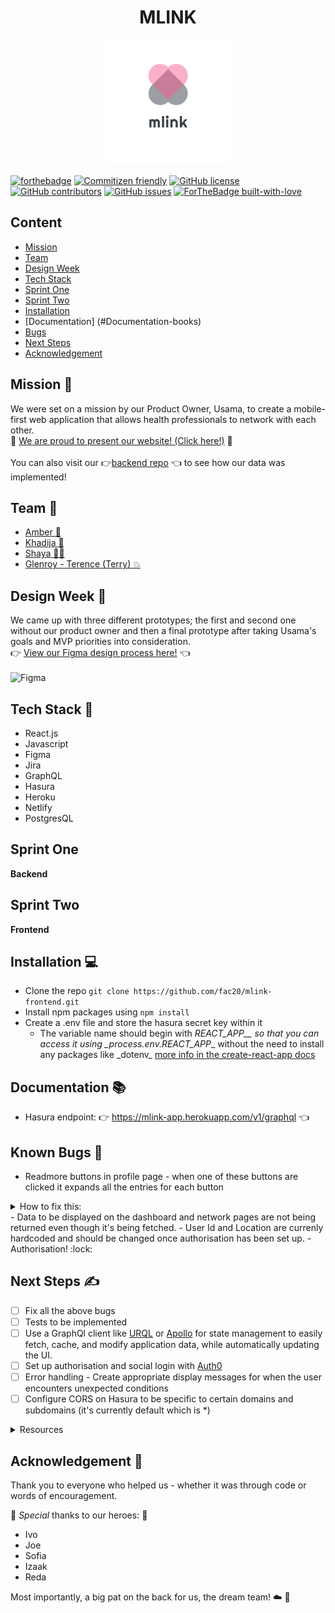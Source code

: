 <h1 align="center"> MLINK </h1> 
    
<p align="center">
<img alt="mlink logo" width="200" src="src/assets/images/logo.png"/>
</p>

[![forthebadge](https://forthebadge.com/images/badges/powered-by-coffee.svg)](https://forthebadge.com)
[![Commitizen friendly](https://img.shields.io/badge/commitizen-friendly-brightgreen.svg)](http://commitizen.github.io/cz-cli/)
[![GitHub license](https://img.shields.io/badge/License-MIT-green.svg)](https://shields.io/)
[![GitHub contributors](https://img.shields.io/badge/Contributors-4-blue.svg)](https://GitHub.com/fac20/mlink-frontend/graphs/contributors/)
[![GitHub issues](https://img.shields.io/badge/Issues-5-orange.svg)](https://GitHub.com/fac20/mlink-frontend/issues/)
[![ForTheBadge built-with-love](http://ForTheBadge.com/images/badges/built-with-love.svg)](https://GitHub.com/Naereen/)

## Content

- [Mission](#Mission-rocket)
- [Team](#Team-briefcase)
- [Design Week](#Design-Week-art)
- [Tech Stack](#Tech-Stack-pancakes)
- [Sprint One](#Sprint-One)
- [Sprint Two](#Sprint-Two)
- [Installation](#Installation-computer)
- [Documentation] (#Documentation-books)
- [Bugs](#Bugs-bug)
- [Next Steps](#Next-Steps-writing_hand)
- [Acknowledgement](#Acknowledgement-1st_place_medal)

## Mission :rocket:

We were set on a mission by our Product Owner, Usama, to create a
mobile-first web application that allows health professionals to network with each other.
<br>
:confetti_ball:	[We are proud to present our website! (Click here!)](https://mlink.netlify.app/) :confetti_ball:	
<br>
You can also visit our :point_right:[backend repo](https://github.com/fac20/mlink-backend) :point_left:	to see how our data was implemented!

## Team :briefcase:	

- [Amber :angel:](https://github.com/amberrignell)
- [Khadija :fairy: ](https://github.com/khadija-nur)
- [Shaya :mermaid: ](https://github.com/fairyaksh)
- [Glenroy - Terence (Terry) :boom:](https://github.com/RunGT)

## Design Week :art:	

We came up with three different prototypes; the first and second one without our product owner and then a final prototype after taking Usama's goals and MVP priorities into consideration.
<br>
:point_right:	[View our Figma design process here!](https://www.figma.com/file/ScvYrnmlkUleZJQFL0BZPq/MLink-wireframe) :point_left:	
<br>
![Figma](https://i.imgur.com/deAdrPE.png=250x250)

## Tech Stack :pancakes:

- React.js
- Javascript
- Figma
- Jira
- GraphQL
- Hasura
- Heroku
- Netlify
- PostgresQL

## Sprint One 

**Backend**

## Sprint Two

**Frontend**


## Installation :computer:	

- Clone the repo `git clone https://github.com/fac20/mlink-frontend.git`
- Install npm packages using `npm install`
- Create a .env file and store the hasura secret key within it
  - The variable name should begin with _REACT_APP\_\_ so that you can access it using
    \_process.env.REACT_APP_<variable-name>_ without the need to install any packages like \_dotenv_
    [more info in the create-react-app docs](https://create-react-app.dev/docs/adding-custom-environment-variables/)

## Documentation :books:	

- Hasura endpoint: :point_right: https://mlink-app.herokuapp.com/v1/graphql :point_left:

## Known Bugs :bug:	

- Readmore buttons in profile page - when one of these buttons are clicked it expands all the entries for each button
<details>
<summary> How to fix this:</summary>
    
- Set a unique state for each component that's using the dropdown
</details>
- Data to be displayed on the dashboard and network pages are not being returned even though it's being fetched.
- User Id and Location are currenly hardcoded and should be changed once authorisation has been set up.
- Authorisation! :lock:

## Next Steps :writing_hand:	

- [ ] Fix all the above bugs
- [ ] Tests to be implemented
- [ ] Use a GraphQl client like [URQL](https://formidable.com/open-source/urql/) or
      [Apollo](https://www.apollographql.com/) for state management to easily fetch, cache, and modify application data,
      while automatically updating the UI.
- [ ] Set up authorisation and social login with [Auth0](https://auth0.com/)
- [ ] Error handling - Create appropriate display messages for when the user encounters unexpected conditions
- [ ] Configure CORS on Hasura to be specific to certain domains and subdomains (it's currently default which is \*)

<details>
<summary> Resources</summary>
- [Using JWTs for GraphQL Authorization with Hasura](https://auth0.com/blog/using-jwts-for-graphql-authorization-with-hasura/)  
- [URQL Docs](https://formidable.com/open-source/urql/docs/)  
- [Apollo Docs](https://www.apollographql.com/docs/react/)  
- [Configure CORS on Hasura](https://hasura.io/docs/1.0/graphql/core/deployment/graphql-engine-flags/config-examples.html#configure-cors)

</details>

## Acknowledgement :1st_place_medal:

Thank you to everyone who helped us - whether it was through code or words of encouragement.

:superhero: _Special_ thanks to our heroes: :superhero:

- Ivo
- Joe
- Sofia
- Izaak
- Reda

Most importantly, a big pat on the back for us, the dream team! :cloud: :stars:
